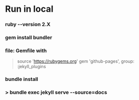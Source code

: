 # Run in local
### ruby --version 2.X
### gem install bundler
### file: Gemfile with 
> source 'https://rubygems.org'
> gem 'github-pages', group: :jekyll_plugins
### bundle install
### > bundle exec jekyll serve --source=docs